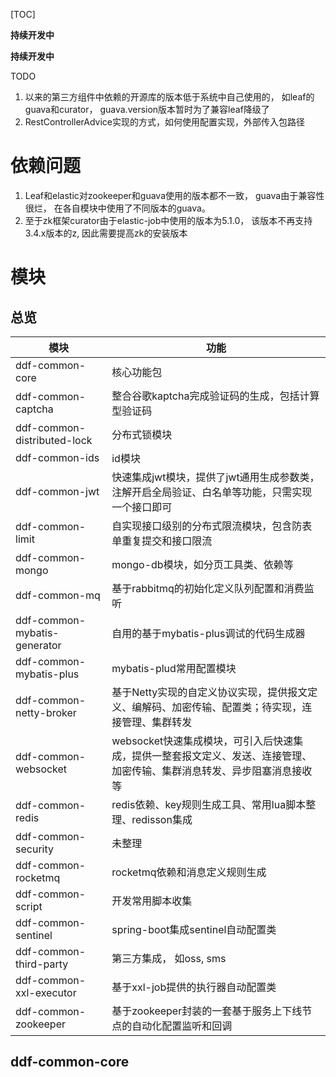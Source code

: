 [TOC]

**持续开发中**

**持续开发中**

TODO

1.  以来的第三方组件中依赖的开源库的版本低于系统中自己使用的， 如leaf的guava和curator， guava.version版本暂时为了兼容leaf降级了
2.  RestControllerAdvice实现的方式，如何使用配置实现，外部传入包路径

# 依赖问题
1. Leaf和elastic对zookeeper和guava使用的版本都不一致， guava由于兼容性很烂， 在各自模块中使用了不同版本的guava。
2. 至于zk框架curator由于elastic-job中使用的版本为5.1.0， 该版本不再支持3.4.x版本的z, 因此需要提高zk的安装版本


# 模块

## 总览

| 模块                        | 功能                                                         |
| --------------------------- | ------------------------------------------------------------ |
| ddf-common-core             | 核心功能包                                                  |
| ddf-common-captcha             | 整合谷歌kaptcha完成验证码的生成，包括计算型验证码                                             |
| ddf-common-distributed-lock | 分布式锁模块                                                 |
| ddf-common-ids              | id模块                                                   |
| ddf-common-jwt              | 快速集成jwt模块，提供了jwt通用生成参数类， 注解开启全局验证、白名单等功能，只需实现一个接口即可 |
| ddf-common-limit              | 自实现接口级别的分布式限流模块，包含防表单重复提交和接口限流 |
| ddf-common-mongo            | mongo-db模块，如分页工具类、依赖等                           |
| ddf-common-mq               | 基于rabbitmq的初始化定义队列配置和消费监听                   |
| ddf-common-mybatis-generator               | 自用的基于mybatis-plus调试的代码生成器                   |
| ddf-common-mybatis-plus     | mybatis-plud常用配置模块                                     |
| ddf-common-netty-broker     | 基于Netty实现的自定义协议实现，提供报文定义、编解码、加密传输、配置类；待实现，连接管理、集群转发 |
| ddf-common-websocket        | websocket快速集成模块，可引入后快速集成，提供一整套报文定义、发送、连接管理、加密传输、集群消息转发、异步阻塞消息接收等 |
| ddf-common-redis                         |            redis依赖、key规则生成工具、常用lua脚本整理、redisson集成                                                |
| ddf-common-security         | 未整理                                                       |
| ddf-common-rocketmq      | rocketmq依赖和消息定义规则生成                                  |
| ddf-common-script      | 开发常用脚本收集                                  |
| ddf-common-sentinel      | spring-boot集成sentinel自动配置类                                  |
| ddf-common-third-party      | 第三方集成， 如oss, sms                                      |
| ddf-common-xxl-executor        | 基于xxl-job提供的执行器自动配置类 |
| ddf-common-zookeeper        | 基于zookeeper封装的一套基于服务上下线节点的自动化配置监听和回调 |

## ddf-common-core

